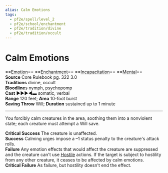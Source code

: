 ```yaml
---
alias: Calm Emotions
tags:
  - pf2e/spell/level_2
  - pf2e/school/enchantment
  - pf2e/tradition/divine
  - pf2e/tradition/occult
---
```


# Calm Emotions

==[Emotion](Emotion.md)== ==[Enchantment](Enchantment.md)== ==[Incapacitation](Incapacitation.md)== ==[Mental](Mental.md)==  
__Source__ Core Rulebook pg. 322 3.0  
**Traditions** divine, occult  
**Bloodline**s nymph, psychopomp  
**Cast** ►►►◄▬ somatic, verbal  
**Range** 120 feet; **Area** 10-foot burst  
**Saving Throw** Will; **Duration** sustained up to 1 minute

---

You forcibly calm creatures in the area, soothing them into a nonviolent state; each creature must attempt a Will save.

**Critical Success** The creature is unaffected.  
**Success** Calming urges impose a –1 status penalty to the creature's attack rolls.  
**Failure** Any emotion effects that would affect the creature are suppressed and the creature can't use [Hostile](Hostile.md) actions. If the target is subject to hostility from any other creature, it ceases to be affected by calm emotions.  
**Critical Failure** As failure, but hostility doesn't end the effect.
